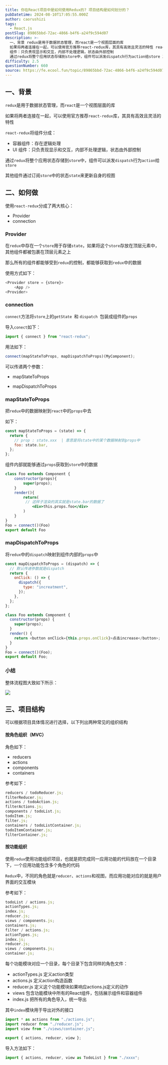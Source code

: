```yaml
---
title: 你在React项目中是如何使用Redux的? 项目结构是如何划分的？
pubDatetime: 2024-08-10T17:05:55.000Z
author: caorushizi
tags:
  - React.js
postSlug: 89865bbd-72ac-4866-b4f6-a24f9c594d07
description: >-
  一、背景 redux是用于数据状态管理，而react是一个视图层面的库
  如果将两者连接在一起，可以使用官方推荐react-redux库，其具有高效且灵活的特性 react-redux将组件分成： 容器组件：存在逻辑处理 UI
  组件：只负责现显示和交互，内部不处理逻辑，状态由外部控制
  通过redux将整个应用状态存储到store中，组件可以派发dispatch行为action给store 其他组件通
difficulty: 2.5
questionNumber: 660
source: https://fe.ecool.fun/topic/89865bbd-72ac-4866-b4f6-a24f9c594d07
---
```


## 一、背景

`redux`是用于数据状态管理，而`react`是一个视图层面的库

如果将两者连接在一起，可以使用官方推荐`react-redux`库，其具有高效且灵活的特性

`react-redux`将组件分成：

- 容器组件：存在逻辑处理
- UI 组件：只负责现显示和交互，内部不处理逻辑，状态由外部控制

通过`redux`将整个应用状态存储到`store`中，组件可以派发`dispatch`行为`action`给`store`

其他组件通过订阅`store`中的状态`state`来更新自身的视图

## 二、如何做

使用`react-redux`分成了两大核心：

- Provider
- connection

### Provider

在`redux`中存在一个`store`用于存储`state`，如果将这个`store`存放在顶层元素中，其他组件都被包裹在顶层元素之上

那么所有的组件都能够受到`redux`的控制，都能够获取到`redux`中的数据

使用方式如下：

```js
<Provider store = {store}>
    <App />
<Provider>
```

### connection

`connect`方法将`store`上的`getState `和 `dispatch `包装成组件的`props`

导入`conect`如下：

```js
import { connect } from "react-redux";
```

用法如下：

```js
connect(mapStateToProps, mapDispatchToProps)(MyComponent);
```

可以传递两个参数：

- mapStateToProps

- mapDispatchToProps

### mapStateToProps

把`redux`中的数据映射到`react`中的`props`中去

如下：

```jsx
const mapStateToProps = (state) => {
  return {
    // prop : state.xxx  | 意思是将state中的某个数据映射到props中
    foo: state.bar,
  };
};
```

组件内部就能够通过`props`获取到`store`中的数据

```jsx
class Foo extends Component {
    constructor(props){
        super(props);
    }
    render(){
        return(
         // 这样子渲染的其实就是state.bar的数据了
            <div>this.props.foo</div>
        )
    }
}
Foo = connect()(Foo)
export default Foo
```

### mapDispatchToProps

将`redux`中的`dispatch`映射到组件内部的`props`中

```jsx
const mapDispatchToProps = (dispatch) => {
  // 默认传递参数就是dispatch
  return {
    onClick: () => {
      dispatch({
        type: "increatment",
      });
    },
  };
};
```

```js
class Foo extends Component {
  constructor(props) {
    super(props);
  }
  render() {
    return <button onClick={this.props.onClick}>点击increase</button>;
  }
}
Foo = connect()(Foo);
export default Foo;
```

### 小结

整体流程图大致如下所示：

![](https://static.ecool.fun//article/e4119eaa-94ff-4261-9334-d6f4248b55bf.png)

## 三、项目结构

可以根据项目具体情况进行选择，以下列出两种常见的组织结构

#### 按角色组织（MVC）

角色如下：

- reducers
- actions
- components
- containers

参考如下：

```js
reducers / todoReducer.js;
filterReducer.js;
actions / todoAction.js;
filterActions.js;
components / todoList.js;
todoItem.js;
filter.js;
containers / todoListContainer.js;
todoItemContainer.js;
filterContainer.js;
```

#### 按功能组织

使用`redux`使用功能组织项目，也就是把完成同一应用功能的代码放在一个目录下，一个应用功能包含多个角色的代码

`Redux`中，不同的角色就是`reducer`、`actions`和视图，而应用功能对应的就是用户界面的交互模块

参考如下：

```js
todoList / actions.js;
actionTypes.js;
index.js;
reducer.js;
views / components.js;
containers.js;
filter / actions.js;
actionTypes.js;
index.js;
reducer.js;
views / components.js;
container.js;
```

每个功能模块对应一个目录，每个目录下包含同样的角色文件：

- actionTypes.js 定义action类型
- actions.js 定义action构造函数
- reducer.js 定义这个功能模块如果响应actions.js定义的动作
- views 包含功能模块中所有的React组件，包括展示组件和容器组件
- index.js 把所有的角色导入，统一导出

其中`index`模块用于导出对外的接口

```js
import * as actions from "./actions.js";
import reducer from "./reducer.js";
import view from "./views/container.js";

export { actions, reducer, view };
```

导入方法如下：

```js
import { actions, reducer, view as TodoList } from "./xxxx";
```
